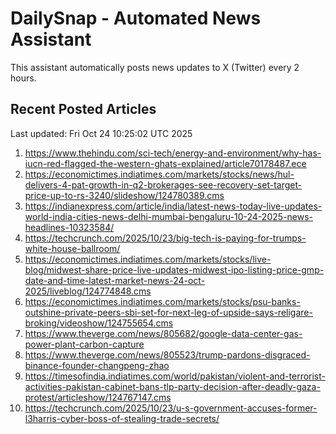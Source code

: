 # DailySnap - Automated News Assistant

This assistant automatically posts news updates to X (Twitter) every 2 hours.

## Recent Posted Articles

Last updated: Fri Oct 24 10:25:02 UTC 2025

1. https://www.thehindu.com/sci-tech/energy-and-environment/why-has-iucn-red-flagged-the-western-ghats-explained/article70178487.ece
2. https://economictimes.indiatimes.com/markets/stocks/news/hul-delivers-4-pat-growth-in-q2-brokerages-see-recovery-set-target-price-up-to-rs-3240/slideshow/124780389.cms
3. https://indianexpress.com/article/india/latest-news-today-live-updates-world-india-cities-news-delhi-mumbai-bengaluru-10-24-2025-news-headlines-10323584/
4. https://techcrunch.com/2025/10/23/big-tech-is-paying-for-trumps-white-house-ballroom/
5. https://economictimes.indiatimes.com/markets/stocks/live-blog/midwest-share-price-live-updates-midwest-ipo-listing-price-gmp-date-and-time-latest-market-news-24-oct-2025/liveblog/124774848.cms
6. https://economictimes.indiatimes.com/markets/stocks/psu-banks-outshine-private-peers-sbi-set-for-next-leg-of-upside-says-religare-broking/videoshow/124755654.cms
7. https://www.theverge.com/news/805682/google-data-center-gas-power-plant-carbon-capture
8. https://www.theverge.com/news/805523/trump-pardons-disgraced-binance-founder-changpeng-zhao
9. https://timesofindia.indiatimes.com/world/pakistan/violent-and-terrorist-activities-pakistan-cabinet-bans-tlp-party-decision-after-deadly-gaza-protest/articleshow/124767147.cms
10. https://techcrunch.com/2025/10/23/u-s-government-accuses-former-l3harris-cyber-boss-of-stealing-trade-secrets/

